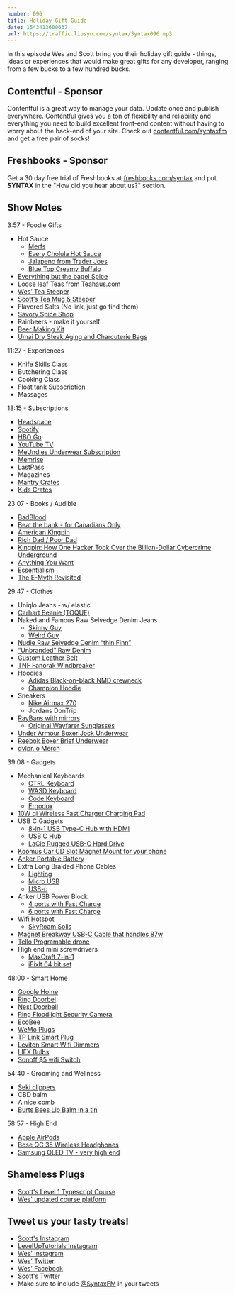 ```yaml
---
number: 096
title: Holiday Gift Guide
date: 1543413600637
url: https://traffic.libsyn.com/syntax/Syntax096.mp3
---
```


In this episode Wes and Scott bring you their holiday gift guide - things, ideas or experiences that would make great gifts for any developer, ranging from a few bucks to a few hundred bucks.

## Contentful - Sponsor

Contentful is a great way to manage your data. Update once and publish everywhere. Contentful gives you a ton of flexibility and reliability and everything you need to build excellent front-end content without having to worry about the back-end of your site. Check out [contentful.com/syntaxfm](https://www.contentful.com/syntaxfm) and get a free pair of socks!

## Freshbooks - Sponsor

Get a 30 day free trial of Freshbooks at [freshbooks.com/syntax](https://freshbooks.com/syntax) and put **SYNTAX** in the "How did you hear about us?" section.

## Show Notes

3:57 - Foodie Gifts

- Hot Sauce
  - [Merfs](https://amzn.to/2Bm9lMl)
  - [Every Cholula Hot Sauce](https://amzn.to/2Qdy3H2)
  - [Jalapeno from Trader Joes](https://amzn.to/2BnC83v)
  - [Blue Top Creamy Buffalo](https://amzn.to/2S4XzeS)
- [Everything but the bagel Spice](https://amzn.to/2Ttt7Nc)
- [Loose leaf Teas from Teahaus.com](https://teahaus.com)
- [Wes’ Tea Steeper](https://amzn.to/2DPA4DQ)
- [Scott’s Tea Mug & Steeper](https://amzn.to/2DR51HN)
- Flavored Salts (No link, just go find them)
- [Savory Spice Shop](https://www.savoryspiceshop.com)
- Rainbeers - make it yourself
- [Beer Making Kit](https://amzn.to/2PK8TAJ)
- [Umai Dry Steak Aging and Charcuterie Bags](https://amzn.to/2DOQEDA)

11:27 - Experiences

- Knife Skills Class
- Butchering Class
- Cooking Class
- Float tank Subscription
- Massages

18:15 - Subscriptions

- [Headspace](https://headspace.com)
- [Spotify](https://spotify.com)
- [HBO Go](https://HBO.com)
- [YouTube TV](https://youtube.com/tv)
- [MeUndies Underwear Subscription](http://getcomfy.in/k4Jlj)
- [Memrise](https://www.memrise.com/)
- [LastPass](https://lastpass.com/f?1384956)
- Magazines
- [Mantry Crates](https://mantry.com/pages/gift-subscriptions)
- [Kids Crates](https://www.kiwico.com/)

23:07 - Books / Audible

- [BadBlood](https://amzn.to/2DOHHdu)
- [Beat the bank - for Canadians Only](https://amzn.to/2S5HpSr)
- [American Kingpin](https://amzn.to/2qTMTnW)
- [Rich Dad / Poor Dad](https://amzn.to/2qYUrpw)
- [Kingpin: How One Hacker Took Over the Billion-Dollar Cybercrime Underground](https://amzn.to/2Q55tYz)
- [Anything You Want](https://amzn.to/2OSOGDf)
- [Essentialism](https://amzn.to/2Fy4bRR)
- [The E-Myth Revisited](https://amzn.to/2DznDe7)

29:47 - Clothes

- Uniqlo Jeans - w/ elastic
- [Carhart Beanie (TOQUE)](https://amzn.to/2FydiSu)
- Naked and Famous Raw Selvedge Denim Jeans
  - [Skinny Guy](https://rstyle.me/n/dbyzzbcdguf)
  - [Weird Guy](https://rstyle.me/n/dbyzw6cdguf)
- [Nudie Raw Selvedge Denim “thin Finn”](https://amzn.to/2OTBH4c)
- [“Unbranded” Raw Denim](https://rstyle.me/n/dby44icdguf)
- [Custom Leather Belt](http://gavereleather.net)
- [TNF Fanorak Windbreaker](https://rstyle.me/n/dby65tcdguf)
- Hoodies
  - [Adidas Black-on-black NMD crewneck](https://amzn.to/2FvB7dp)
  - [Champion Hoodie](https://rstyle.me/n/dby76scdguf)
- Sneakers
  - [Nike Airmax 270](https://rstyle.me/n/dby8becdguf)
  - Jordans DonTrip
- [RayBans with mirrors](https://rstyle.me/n/dby8ircdguf)
  - [Original Wayfarer Sunglasses](https://rstyle.me/n/dby832cdguf)
- [Under Armour Boxer Jock Underwear](https://rstyle.me/n/dby98jcdguf)
- [Reebok Boxer Brief Underwear](https://amzn.to/2DwNGTc)
- [dvlpr.io Merch](dvlpr.io)

39:08 - Gadgets

- Mechanical Keyboards
  - [CTRL Keyboard](https://www.massdrop.com/buy/massdrop-ctrl-mechanical-keyboard)
  - [WASD Keyboard](https://amzn.to/2OUPDLn)
  - [Code Keyboard](https://amzn.to/2DNsPMx)
  - [Ergodox](https://amzn.to/2DP4BRT)
- [10W qi Wireless Fast Charger Charging Pad](https://amzn.to/2S5IXMt)
- USB C Gadgets
  - [8-in-1 USB Type-C Hub with HDMI](https://amzn.to/2KnpW5w)
  - [USB C Hub](https://amzn.to/2OWOcMm)
  - [LaCie Rugged USB-C Hard Drive](https://amzn.to/2FveUwo)
- [Koomus Car CD Slot Magnet Mount for your phone](https://amzn.to/2Fx1q35)
- [Anker Portable Battery](https://amzn.to/2DN0Yw3)
- Extra Long Braided Phone Cables
  - [Lighting](https://amzn.to/2KnsX5Q)
  - [Micro USB](https://amzn.to/2S56wVM)
  - [USB-c](https://amzn.to/2Fyg620)
- Anker USB Power Block
  - [4 ports with Fast Charge](https://amzn.to/2DBCAN4)
  - [6 ports with Fast Charge](https://amzn.to/2PFvIp9)
- Wifi Hotspot
  - [SkyRoam Solis](https://www.skyroam.com?rfsn=1346968.ac598)
- [Magnet Breakway USB-C Cable that handles 87w](https://amzn.to/2DRyukT)
- [Tello Programable drone](https://amzn.to/2TvaKYc)
- High end mini screwdrivers
  - [MaxCraft 7-in-1](https://amzn.to/2Kl5Fxj)
  - [iFixIt 64 bit set](https://amzn.to/2DQ4LIG)

48:00 - Smart Home

- [Google Home](https://store.google.com/ca/product/google_home)
- [Ring Doorbel](https://amzn.to/2S5VaRj)
- [Nest Doorbell](https://amzn.to/2QcwzNl)
- [Ring Floodlight Security Camera](https://amzn.to/2KlKWJL)
- [EcoBee](https://amzn.to/2Tt7PPH)
- [WeMo Plugs](https://www.amazon.com/WeMo-4T-T3X2-Y1HT-Light-appliances-Control/dp/B0776YH29B)
- [TP Link Smart Plug](https://amzn.to/2OVh1J5)
- [Leviton Smart Wifi Dimmers](https://amzn.to/2S7uv6L)
- [LIFX Bulbs](https://amzn.to/2OZl1sk)
- [Sonoff $5 wifi Switch](https://amzn.to/2Q5QcGX)

54:40 - Grooming and Wellness

- [Seki clippers](https://amzn.to/2PGeKHa)
- CBD balm
- A nice comb
- [Burts Bees Lip Balm in a tin](https://amzn.to/2KpAb9C)

58:57 - High End

- [Apple AirPods](https://amzn.to/2PINBmG)
- [Bose QC 35 Wireless Headphones](https://amzn.to/2Kkmw3n)
- [Samsung QLED TV - very high end](https://amzn.to/2Q6SuWg)

## Shameless Plugs

* [Scott's Level 1 Typescript Course](https://LevelUpTutorials.com/pro)
* [Wes' updated course platform](https://wesbos.com/courses)

## Tweet us your tasty treats!

* [Scott's Instagram](https://www.instagram.com/stolinski/)
* [LevelUpTutorials Instagram](https://www.instagram.com/LevelUpTutorials/)
* [Wes' Instagram](https://www.instagram.com/wesbos/)
* [Wes' Twitter](https://twitter.com/wesbos)
* [Wes' Facebook](https://www.facebook.com/wesbos.developer)
* [Scott's Twitter](https://twitter.com/stolinski)
* Make sure to include [@SyntaxFM](https://twitter.com/SyntaxFM) in your tweets
